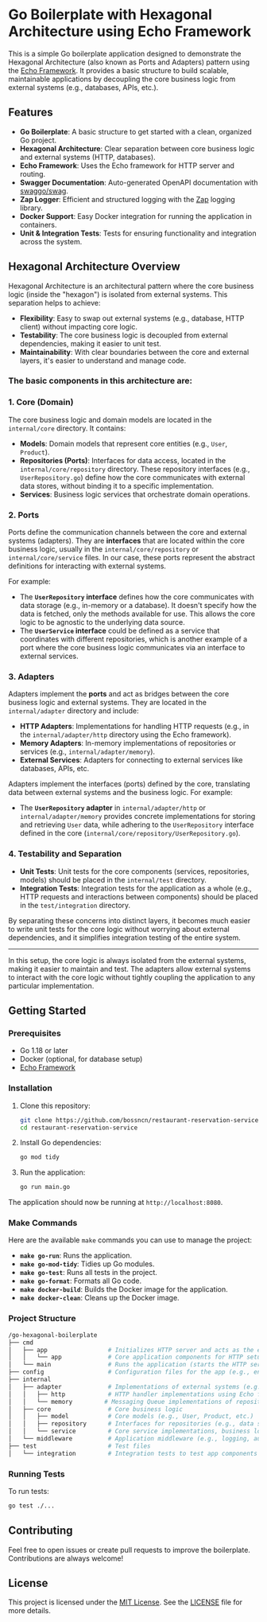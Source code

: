 # Go Boilerplate with Hexagonal Architecture using Echo Framework

This is a simple Go boilerplate application designed to demonstrate the Hexagonal Architecture (also known as Ports and Adapters) pattern using the [Echo Framework](https://echo.labstack.com/). It provides a basic structure to build scalable, maintainable applications by decoupling the core business logic from external systems (e.g., databases, APIs, etc.).

## Features

- **Go Boilerplate**: A basic structure to get started with a clean, organized Go project.
- **Hexagonal Architecture**: Clear separation between core business logic and external systems (HTTP, databases).
- **Echo Framework**: Uses the Echo framework for HTTP server and routing.
- **Swagger Documentation**: Auto-generated OpenAPI documentation with [swaggo/swag](https://github.com/swaggo/swag).
- **Zap Logger**: Efficient and structured logging with the [Zap](https://github.com/uber-go/zap) logging library.
- **Docker Support**: Easy Docker integration for running the application in containers.
- **Unit & Integration Tests**: Tests for ensuring functionality and integration across the system.

## Hexagonal Architecture Overview

Hexagonal Architecture is an architectural pattern where the core business logic (inside the "hexagon") is isolated from external systems. This separation helps to achieve:

- **Flexibility**: Easy to swap out external systems (e.g., database, HTTP client) without impacting core logic.
- **Testability**: The core business logic is decoupled from external dependencies, making it easier to unit test.
- **Maintainability**: With clear boundaries between the core and external layers, it's easier to understand and manage code.

### The basic components in this architecture are:

### 1. **Core (Domain)**
The core business logic and domain models are located in the `internal/core` directory. It contains:
- **Models**: Domain models that represent core entities (e.g., `User`, `Product`).
- **Repositories (Ports)**: Interfaces for data access, located in the `internal/core/repository` directory. These repository interfaces (e.g., `UserRepository.go`) define how the core communicates with external data stores, without binding it to a specific implementation.
- **Services**: Business logic services that orchestrate domain operations.

### 2. **Ports**
Ports define the communication channels between the core and external systems (adapters). They are **interfaces** that are located within the core business logic, usually in the `internal/core/repository` or `internal/core/service` files. In our case, these ports represent the abstract definitions for interacting with external systems.

For example:
- The **`UserRepository` interface** defines how the core communicates with data storage (e.g., in-memory or a database). It doesn't specify how the data is fetched, only the methods available for use. This allows the core logic to be agnostic to the underlying data source.
- The **`UserService` interface** could be defined as a service that coordinates with different repositories, which is another example of a port where the core business logic communicates via an interface to external services.

### 3. **Adapters**
Adapters implement the **ports** and act as bridges between the core business logic and external systems. They are located in the `internal/adapter` directory and include:
- **HTTP Adapters**: Implementations for handling HTTP requests (e.g., in the `internal/adapter/http` directory using the Echo framework).
- **Memory Adapters**: In-memory implementations of repositories or services (e.g., `internal/adapter/memory`).
- **External Services**: Adapters for connecting to external services like databases, APIs, etc.

Adapters implement the interfaces (ports) defined by the core, translating data between external systems and the business logic. For example:
- The **`UserRepository` adapter** in `internal/adapter/http` or `internal/adapter/memory` provides concrete implementations for storing and retrieving `User` data, while adhering to the `UserRepository` interface defined in the core (`internal/core/repository/UserRepository.go`).

### 4. **Testability and Separation**
- **Unit Tests**: Unit tests for the core components (services, repositories, models) should be placed in the `internal/test` directory.
- **Integration Tests**: Integration tests for the application as a whole (e.g., HTTP requests and interactions between components) should be placed in the `test/integration` directory.

By separating these concerns into distinct layers, it becomes much easier to write unit tests for the core logic without worrying about external dependencies, and it simplifies integration testing of the entire system.

---

In this setup, the core logic is always isolated from the external systems, making it easier to maintain and test. The adapters allow external systems to interact with the core logic without tightly coupling the application to any particular implementation.

## Getting Started

### Prerequisites

- Go 1.18 or later
- Docker (optional, for database setup)
- [Echo Framework](https://echo.labstack.com/)

### Installation

1. Clone this repository:

    ```bash
    git clone https://github.com/bossncn/restaurant-reservation-service.git
    cd restaurant-reservation-service
    ```

2. Install Go dependencies:

    ```bash
    go mod tidy
    ```

3. Run the application:

    ```bash
    go run main.go
    ```

The application should now be running at `http://localhost:8080`.

### Make Commands

Here are the available `make` commands you can use to manage the project:

- **`make go-run`**: Runs the application.
- **`make go-mod-tidy`**: Tidies up Go modules.
- **`make go-test`**: Runs all tests in the project.
- **`make go-format`**: Formats all Go code.
- **`make docker-build`**: Builds the Docker image for the application.
- **`make docker-clean`**: Cleans up the Docker image.

### Project Structure

```bash
/go-hexagonal-boilerplate
├── cmd
│   ├── app                 # Initializes HTTP server and acts as the entry point for the application
│   │   └── app             # Core application components for HTTP setup and dependency injection
│   └── main                # Runs the application (starts the HTTP server initialized in 'app')
├── config                  # Configuration files for the app (e.g., environment variables, settings)
├── internal
│   ├── adapter             # Implementations of external systems (e.g., HTTP, DB adapters)
│   │   ├── http            # HTTP handler implementations using Echo framework
│   │   └── memory         # Messaging Queue implementations of repositories or services
│   ├── core                # Core business logic
│   │   ├── model           # Core models (e.g., User, Product, etc.)
│   │   ├── repository      # Interfaces for repositories (e.g., data storage logic)
│   │   └── service         # Core service implementations, business logic
│   └── middleware          # Application middleware (e.g., logging, authentication)
├── test                    # Test files
│   └── integration         # Integration tests to test app components together
```

### Running Tests
To run tests:

```bash
go test ./...
```

## Contributing
Feel free to open issues or create pull requests to improve the boilerplate. Contributions are always welcome!

## License

This project is licensed under the [MIT License](LICENSE). See the [LICENSE](LICENSE) file for more details.
